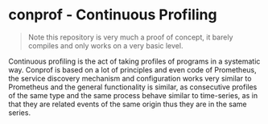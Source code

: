 # conprof - Continuous Profiling

> Note this repository is very much a proof of concept, it barely compiles and only works on a very basic level.

Continuous profiling is the act of taking profiles of programs in a systematic way. Conprof is based on a lot of principles and even code of Prometheus, the service discovery mechanism and configuration works very similar to Prometheus and the general functionality is similar, as consecutive profiles of the same type and the same process behave similar to time-series, as in that they are related events of the same origin thus they are in the same series.
